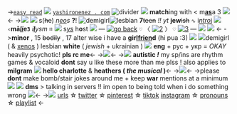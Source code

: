 ->[`easy read`](-yashironene) ![](https://bloominglantanas.carrd.co/assets/images/gallery06/1b2984c7.gif?v=db012d77) [`yashironenez . com`]()
![divider](https://media.discordapp.net/attachments/870787415172845589/1065623777834172488/div24.gif)
 ![](https://media.discordapp.net/attachments/870787415172845589/1062721139719274547/44.png) **match**ing with < m[**as**](https://rentry.co/akaneaoiz)a 3
![](https://media.discordapp.net/attachments/1051122720735240223/1075450401010221178/IMG_20230215_171418.png)<-
->![](https://pixelbank.neocities.org/dividers/image279.gif)
![](https://bloominglantanas.carrd.co/assets/images/gallery06/68d52c4a.png?v=db012d77) s(~~he~~) *n[eo](https://lucymontgomeryz.carrd.co)s* **?**! ![demigirl](https://f2.toyhou.se/file/f2-toyhou-se/images/22460647_YC9eijfCfv93Hok.png?1623251708)![lesbian](https://f2.toyhou.se/file/f2-toyhou-se/images/45748156_2GI5PzMbhhpbr7l.png)
**7**~~teen~~ *!!* *yt* **jew**~~ish~~ `∿` i[*ntro*](https://rentry.co/mirra)j ![](https://bloominglantanas.carrd.co/assets/images/gallery02/f183f9c9.gif?v=db012d77)
**`‹`**mā[*li*](https://rentry.co/akaneaoiz)e**`3`** *i[**l**](https://en.wikipedia.org/wiki/Love)ysm* ⌗ ![](https://bloominglantanas.carrd.co/assets/images/gallery01/5e6a529d.gif?v=db012d77) s[*ys*](https://rentry.co/puppettheatre) h**o**st
![](https://cdn.discordapp.com/attachments/870787415172845589/1062410577751851028/tumblr_f289cdfc0de96089918d04898bb3d129_6fb06bb6_75.gif) —  [![go back](https://pixelbank.neocities.org/decome/voca/3e0b4a4f.png)](yashironenez) `♡` 〈 [![2](https://cdn.discordapp.com/emojis/990247565008207902.webp?size=20&quality=lossless)](https://rentry.co/project_sekai) 〉 `♡` [![3](https://cdn.discordapp.com/emojis/990247572780253245.webp?size=20&quality=lossless)](https://rentry.co/lady-reze) — ![](https://cdn.discordapp.com/attachments/870787415172845589/1062410578200633364/tumblr_e68680e867e06ff2f4690085441a33e6_71442ed0_75.gif)
![](https://pixelbank.neocities.org/dividers/image85.gif)
<-
->**minor** , 15 ~~bodily~~ , 17 alter wise
i have a **gir[lfrien](https://rentry.co/rosekiss)d** (hi pua :3) ![](https://tomomi.neocities.org/pixeles2/357.gif)
![](https://tomomi.neocities.org/pixeles/224.gif)demigirl ( & [xenos](https://lucymontgomeryz.carrd.co) ) lesbian
**white** ( *jewish* + ukrainian )
![](https://tomomi.neocities.org/21.gif) **eng** + рус + укр = *OKAY*
heavily psychotic! **pls rc me**<-
->![](https://tomomi.neocities.org/divider/div72.gif)<-
->![](https://tomomi.neocities.org/pixeles/147.gif) **autistic _!_** my sp/ins are
rhythm games & vocaloid
**dont** say u like these more 
than me plss ! also applies to
**milgram** ![](https://tomomi.neocities.org/pixeles/216.gif) **hello charlotte**
 & **heathers ( *the musical* )**<-
->![](https://tomomi.neocities.org/divider/div72.gif)<-
->please **dont** make bomb/stair
jokes around me + keep **war**
mentions at a minimum ![](https://tomomi.neocities.org/pixeles/227.gif)
![](https://tomomi.neocities.org/pixeles/275.png) **dms** > talking in servers !!
im open to being told when
i do something wrong ![](https://tomomi.neocities.org/pixeles/235.gif)<-
->![](https://tomomi.neocities.org/divider/div72.gif)
[urls](https://rentry.co/rems) ☆ [twitter](https://twitter.com/muukusunokii) ☆ [pinterest](https://www.pinterest.ca/muukusunokii/) ☆ [tiktok](https://www.tiktok.com/@muukusunokii)
[instagram](https://www.instagram.com/muukusunokii) ☆ [pronouns](https://lucymontgomeryz.carrd.co/) ☆ [playlist](https://open.spotify.com/playlist/6tmNLGnXc4WR1XS0C3GtFG?si=1059f2d676f24157)
<-